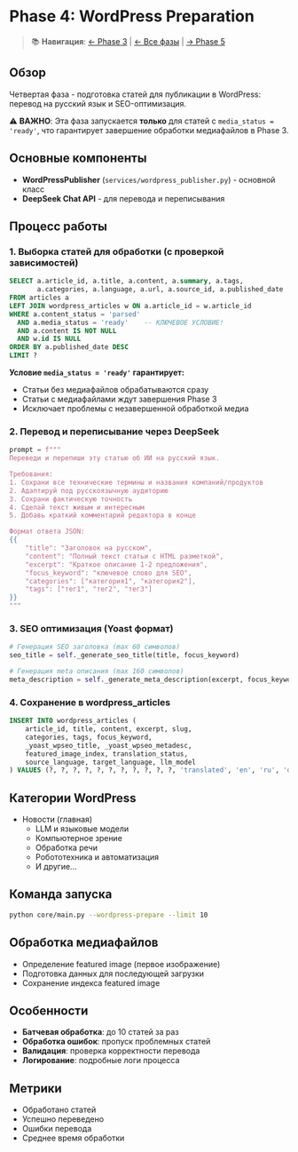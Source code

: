 # Phase 4: WordPress Preparation

> 📚 **Навигация**: [← Phase 3](phase3_media_processing.md) | [← Все фазы](../README.md#-пятифазный-пайплайн-обработки) | [→ Phase 5](phase5_wordpress_publishing.md)

## Обзор
Четвертая фаза - подготовка статей для публикации в WordPress: перевод на русский язык и SEO-оптимизация.

⚠️ **ВАЖНО**: Эта фаза запускается **только** для статей с `media_status = 'ready'`, что гарантирует завершение обработки медиафайлов в Phase 3.

## Основные компоненты
- **WordPressPublisher** (`services/wordpress_publisher.py`) - основной класс
- **DeepSeek Chat API** - для перевода и переписывания

## Процесс работы

### 1. Выборка статей для обработки (с проверкой зависимостей)
```sql
SELECT a.article_id, a.title, a.content, a.summary, a.tags, 
       a.categories, a.language, a.url, a.source_id, a.published_date
FROM articles a
LEFT JOIN wordpress_articles w ON a.article_id = w.article_id
WHERE a.content_status = 'parsed' 
  AND a.media_status = 'ready'    -- КЛЮЧЕВОЕ УСЛОВИЕ!
  AND a.content IS NOT NULL
  AND w.id IS NULL
ORDER BY a.published_date DESC
LIMIT ?
```

**Условие `media_status = 'ready'` гарантирует:**
- Статьи без медиафайлов обрабатываются сразу
- Статьи с медиафайлами ждут завершения Phase 3
- Исключает проблемы с незавершенной обработкой медиа

### 2. Перевод и переписывание через DeepSeek
```python
prompt = f"""
Переведи и перепиши эту статью об ИИ на русский язык.

Требования:
1. Сохрани все технические термины и названия компаний/продуктов
2. Адаптируй под русскоязычную аудиторию
3. Сохрани фактическую точность
4. Сделай текст живым и интересным
5. Добавь краткий комментарий редактора в конце

Формат ответа JSON:
{{
    "title": "Заголовок на русском",
    "content": "Полный текст статьи с HTML разметкой",
    "excerpt": "Краткое описание 1-2 предложения",
    "focus_keyword": "ключевое слово для SEO",
    "categories": ["категория1", "категория2"],
    "tags": ["тег1", "тег2", "тег3"]
}}
"""
```

### 3. SEO оптимизация (Yoast формат)
```python
# Генерация SEO заголовка (max 60 символов)
seo_title = self._generate_seo_title(title, focus_keyword)

# Генерация meta описания (max 160 символов)  
meta_description = self._generate_meta_description(excerpt, focus_keyword)
```

### 4. Сохранение в wordpress_articles
```sql
INSERT INTO wordpress_articles (
    article_id, title, content, excerpt, slug,
    categories, tags, focus_keyword,
    _yoast_wpseo_title, _yoast_wpseo_metadesc,
    featured_image_index, translation_status,
    source_language, target_language, llm_model
) VALUES (?, ?, ?, ?, ?, ?, ?, ?, ?, ?, ?, 'translated', 'en', 'ru', 'deepseek-chat')
```

## Категории WordPress
- Новости (главная)
  - LLM и языковые модели
  - Компьютерное зрение  
  - Обработка речи
  - Робототехника и автоматизация
  - И другие...

## Команда запуска
```bash
python core/main.py --wordpress-prepare --limit 10
```

## Обработка медиафайлов
- Определение featured image (первое изображение)
- Подготовка данных для последующей загрузки
- Сохранение индекса featured image

## Особенности
- **Батчевая обработка**: до 10 статей за раз
- **Обработка ошибок**: пропуск проблемных статей
- **Валидация**: проверка корректности перевода
- **Логирование**: подробные логи процесса

## Метрики
- Обработано статей
- Успешно переведено
- Ошибки перевода
- Среднее время обработки